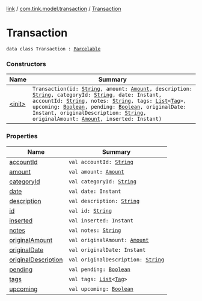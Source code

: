 [link](../../index.md) / [com.tink.model.transaction](../index.md) / [Transaction](./index.md)

# Transaction

`data class Transaction : `[`Parcelable`](https://developer.android.com/reference/android/os/Parcelable.html)

### Constructors

| Name | Summary |
|---|---|
| [&lt;init&gt;](-init-.md) | `Transaction(id: `[`String`](https://kotlinlang.org/api/latest/jvm/stdlib/kotlin/-string/index.html)`, amount: `[`Amount`](../../com.tink.model.misc/-amount/index.md)`, description: `[`String`](https://kotlinlang.org/api/latest/jvm/stdlib/kotlin/-string/index.html)`, categoryId: `[`String`](https://kotlinlang.org/api/latest/jvm/stdlib/kotlin/-string/index.html)`, date: Instant, accountId: `[`String`](https://kotlinlang.org/api/latest/jvm/stdlib/kotlin/-string/index.html)`, notes: `[`String`](https://kotlinlang.org/api/latest/jvm/stdlib/kotlin/-string/index.html)`, tags: `[`List`](https://kotlinlang.org/api/latest/jvm/stdlib/kotlin.collections/-list/index.html)`<`[`Tag`](../-tag/index.md)`>, upcoming: `[`Boolean`](https://kotlinlang.org/api/latest/jvm/stdlib/kotlin/-boolean/index.html)`, pending: `[`Boolean`](https://kotlinlang.org/api/latest/jvm/stdlib/kotlin/-boolean/index.html)`, originalDate: Instant, originalDescription: `[`String`](https://kotlinlang.org/api/latest/jvm/stdlib/kotlin/-string/index.html)`, originalAmount: `[`Amount`](../../com.tink.model.misc/-amount/index.md)`, inserted: Instant)` |

### Properties

| Name | Summary |
|---|---|
| [accountId](account-id.md) | `val accountId: `[`String`](https://kotlinlang.org/api/latest/jvm/stdlib/kotlin/-string/index.html) |
| [amount](amount.md) | `val amount: `[`Amount`](../../com.tink.model.misc/-amount/index.md) |
| [categoryId](category-id.md) | `val categoryId: `[`String`](https://kotlinlang.org/api/latest/jvm/stdlib/kotlin/-string/index.html) |
| [date](date.md) | `val date: Instant` |
| [description](description.md) | `val description: `[`String`](https://kotlinlang.org/api/latest/jvm/stdlib/kotlin/-string/index.html) |
| [id](id.md) | `val id: `[`String`](https://kotlinlang.org/api/latest/jvm/stdlib/kotlin/-string/index.html) |
| [inserted](inserted.md) | `val inserted: Instant` |
| [notes](notes.md) | `val notes: `[`String`](https://kotlinlang.org/api/latest/jvm/stdlib/kotlin/-string/index.html) |
| [originalAmount](original-amount.md) | `val originalAmount: `[`Amount`](../../com.tink.model.misc/-amount/index.md) |
| [originalDate](original-date.md) | `val originalDate: Instant` |
| [originalDescription](original-description.md) | `val originalDescription: `[`String`](https://kotlinlang.org/api/latest/jvm/stdlib/kotlin/-string/index.html) |
| [pending](pending.md) | `val pending: `[`Boolean`](https://kotlinlang.org/api/latest/jvm/stdlib/kotlin/-boolean/index.html) |
| [tags](tags.md) | `val tags: `[`List`](https://kotlinlang.org/api/latest/jvm/stdlib/kotlin.collections/-list/index.html)`<`[`Tag`](../-tag/index.md)`>` |
| [upcoming](upcoming.md) | `val upcoming: `[`Boolean`](https://kotlinlang.org/api/latest/jvm/stdlib/kotlin/-boolean/index.html) |
